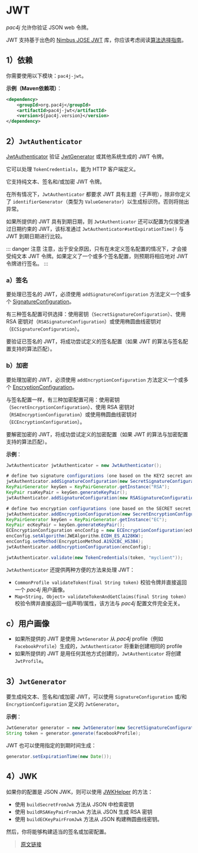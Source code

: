 # JWT

*pac4j* 允许你验证 JSON web 令牌。

JWT 支持基于出色的 [Nimbus JOSE JWT](http://connect2id.com/products/nimbus-jose-jwt) 库，你应该考虑阅读[算法选择指南](http://connect2id.com/products/nimbus-jose-jwt/algorithm-selection-guide)。

## 1）依赖

你需要使用以下模块：`pac4j-jwt`。

**示例（Maven依赖项）**：

```xml
<dependency>
    <groupId>org.pac4j</groupId>
    <artifactId>pac4j-jwt</artifactId>
    <version>${pac4j.version}</version>
</dependency>
```

## 2）`JwtAuthenticator`

[JwtAuthenticator](https://github.com/pac4j/pac4j/blob/master/pac4j-jwt/src/main/java/org/pac4j/jwt/credentials/authenticator/JwtAuthenticator.java) 验证 [JwtGenerator](https://github.com/pac4j/pac4j/blob/master/pac4j-jwt/src/main/java/org/pac4j/jwt/profile/JwtGenerator.java) 或其他系统生成的 JWT 令牌。

它可以处理 `TokenCredentials`，能为 HTTP 客户端定义。

它支持纯文本、签名和/或加密 JWT 令牌。

在所有情况下，`JwtAuthenticator` 都要求 JWT 具有主题（子声明），除非你定义了 `identifierGenerator`（类型为 `ValueGenerator`）以生成标识符。否则将抛出异常。

如果所提供的 JWT 具有到期日期，则 `JwtAuthenticator` 还可以配置为仅接受通过日期约束的 JWT，该标准通过 `JwtAuthenticator#setExpirationTime()` 与 JWT 到期日期进行比较。

::: danger 注意
注意，出于安全原因，只有在未定义签名配置的情况下，才会接受纯文本 JWT 令牌。如果定义了一个或多个签名配置，则预期将相应地对 JWT 令牌进行签名。
:::

### a）签名

要处理已签名的 JWT，必须使用 `addSignatureConfiguration` 方法定义一个或多个 [SignatureConfiguration](https://github.com/pac4j/pac4j/blob/master/pac4j-jwt/src/main/java/org/pac4j/jwt/config/signature/SignatureConfiguration.java)。

有三种签名配置可供选择：使用密钥（`SecretSignatureConfiguration`）、使用 RSA 密钥对（`RSASignatureConfiguration`）或使用椭圆曲线密钥对（`ECSignatureConfiguration`）。

要验证已签名的 JWT，将成功尝试定义的签名配置（如果 JWT 的算法与签名配置支持的算法匹配）。

### b）加密

要处理加密的 JWT，必须使用 `addEncryptionConfiguration` 方法定义一个或多个 [EncryptionConfiguration](https://github.com/pac4j/pac4j/blob/master/pac4j-jwt/src/main/java/org/pac4j/jwt/config/encryption/EncryptionConfiguration.java)。

与签名配置一样，有三种加密配置可用：使用密钥（`SecretEncryptionConfiguration`）、使用 RSA 密钥对（`RSAEncryptionConfiguration`）或使用椭圆曲线密钥对（`ECEncryptionConfiguration`）。

要解密加密的 JWT，将成功尝试定义的加密配置（如果 JWT 的算法与加密配置支持的算法匹配）。

**示例**：

```java
JwtAuthenticator jwtAuthenticator = new JwtAuthenticator();

# define two signature configurations (one based on the KEY2 secret and the other one based on a generated RSA key pair)
jwtAuthenticator.addSignatureConfiguration(new SecretSignatureConfiguration(KEY2));
KeyPairGenerator keyGen = KeyPairGenerator.getInstance("RSA");
KeyPair rsaKeyPair = keyGen.generateKeyPair();
jwtAuthenticator.addSignatureConfiguration(new RSASignatureConfiguration(rsaKeyPair));

# define two encryption configurations (one based on the SECRET secret and the other one based on a generated elliptic curve key pair)
jwtAuthenticator.addEncryptionConfiguration(new SecretEncryptionConfiguration(SECRET));
KeyPairGenerator keyGen = KeyPairGenerator.getInstance("EC");
KeyPair ecKeyPair = keyGen.generateKeyPair();
ECEncryptionConfiguration encConfig = new ECEncryptionConfiguration(ecKeyPair);
encConfig.setAlgorithm(JWEAlgorithm.ECDH_ES_A128KW);
encConfig.setMethod(EncryptionMethod.A192CBC_HS384);
jwtAuthenticator.addEncryptionConfiguration(encConfig);

jwtAuthenticator.validate(new TokenCredentials(token, "myclient"));
```

`JwtAuthenticator` 还提供两种方便的方法来处理 JWT：

- `CommonProfile validateToken(final String token)` 校验令牌并直接返回一个 *pac4j* 用户画像。
- `Map<String, Object> validateTokenAndGetClaims(final String token)` 校验令牌并直接返回一组声明/属性，该方法与 *pac4j* 配置文件完全无关。

## c）用户画像

- 如果所提供的 JWT 是使用 `JwtGenerator` 从 *pac4j* profile（例如 `FacebookProfile`）生成的，`JwtAuthenticator` 将重新创建相同的 profile
- 如果所提供的 JWT 是用任何其他方式创建的，`JwtAuthenticator` 将创建 `JwtProfile`。

## 3）`JwtGenerator`

要生成纯文本、签名和/或加密 JWT，可以使用 `SignatureConfiguration` 或/和 `EncryptionConfiguration` 定义的 `JwtGenerator`。

**示例**：

```java
JwtGenerator generator = new JwtGenerator(new SecretSignatureConfiguration(SECRET), new SecretEncryptionConfiguration(SECRET));
String token = generator.generate(facebookProfile);
```

JWT 也可以使用指定的到期时间生成：

```java
generator.setExpirationTime(new Date());
```

## 4）JWK

如果你的配置是 JSON JWK，则可以使用 [JWKHelper](https://github.com/pac4j/pac4j/tree/master/pac4j-jwt/src/main/java/org/pac4j/jwt/util/JWKHelper.java) 的方法：

- 使用 `buildSecretFromJwk` 方法从 JSON 中检索密钥
- 使用 `buildRSAKeyPairFromJwk` 方法从 JSON 生成 RSA 密钥
- 使用 `buildECKeyPairFromJwk` 方法从 JSON 构建椭圆曲线密钥。

然后，你将能够构建适当的签名或加密配置。

> [原文链接](https://www.pac4j.org/5.7.x/docs/authenticators/jwt.html)
